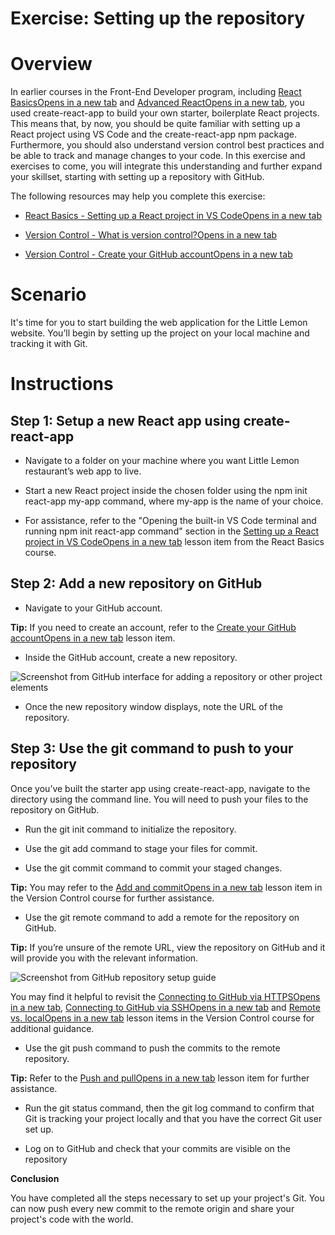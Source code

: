 Exercise: Setting up the repository
===================================

**Overview**
============

In earlier courses in the Front-End Developer program, including [React BasicsOpens in a new tab](https://www.coursera.org/learn/react-basics/home/welcome) and [Advanced ReactOpens in a new tab](https://www.coursera.org/learn/advanced-react/home/week/1), you used create-react-app to build your own starter, boilerplate React projects. This means that, by now, you should be quite familiar with setting up a React project using VS Code and the create-react-app npm package. Furthermore, you should also understand version control best practices and be able to track and manage changes to your code. In this exercise and exercises to come, you will integrate this understanding and further expand your skillset, starting with setting up a repository with GitHub.

The following resources may help you complete this exercise:

*   [React Basics - Setting up a React project in VS CodeOpens in a new tab](https://www.coursera.org/learn/react-basics/supplement/QjCEc/setting-up-a-react-project-in-vs-code-optional)
    
*   [Version Control - What is version control?Opens in a new tab](https://www.coursera.org/learn/introduction-to-version-control/lecture/gz0xo/what-is-version-control)
    
*   [Version Control - Create your GitHub accountOpens in a new tab](https://www.coursera.org/learn/introduction-to-version-control/item/0KErG)
    

**Scenario**
============

It's time for you to start building the web application for the Little Lemon website. You’ll begin by setting up the project on your local machine and tracking it with Git.

**Instructions**
================

Step 1: Setup a new React app using create-react-app
----------------------------------------------------

*   Navigate to a folder on your machine where you want Little Lemon restaurant’s web app to live.
    
*   Start a new React project inside the chosen folder using the npm init react-app my-app command, where my-app is the name of your choice.
    
*   For assistance, refer to the "Opening the built-in VS Code terminal and running npm init react-app command" section in the [Setting up a React project in VS CodeOpens in a new tab](https://www.coursera.org/learn/react-basics/supplement/QjCEc/setting-up-a-react-project-in-vs-code-optional) lesson item from the React Basics course.
    

**Step 2: Add a new repository on GitHub**
------------------------------------------

*   Navigate to your GitHub account.
    

**Tip:** If you need to create an account, refer to the [Create your GitHub accountOpens in a new tab](https://www.coursera.org/learn/introduction-to-version-control/supplement/AJsQp/create-your-github-account) lesson item.

*   Inside the GitHub account, create a new repository.
    

![Screenshot from GitHub interface for adding a repository or other project elements](https://d3c33hcgiwev3.cloudfront.net/imageAssetProxy.v1/Q54ZBdYZRoaaBKFIAzTJqg_67747a122e464198ae7f184329cd38f1_image.png?expiry=1698537600000&hmac=edZfl5HzTqRLm9raKX5r-h6OAWvvUaIopMV--1wc6YQ)

*   Once the new repository window displays, note the URL of the repository.
    

Step 3: Use the git command to push to your repository
------------------------------------------------------

Once you’ve built the starter app using create-react-app, navigate to the directory using the command line. You will need to push your files to the repository on GitHub.

*   Run the git init command to initialize the repository.
    
*   Use the git add command to stage your files for commit.
    
*   Use the git commit command to commit your staged changes.
    

**Tip:** You may refer to the [Add and commitOpens in a new tab](https://www.coursera.org/learn/introduction-to-version-control/lecture/UADXz/add-and-commit) lesson item in the Version Control course for further assistance.

*   Use the git remote command to add a remote for the repository on GitHub.
    

**Tip:** If you’re unsure of the remote URL, view the repository on GitHub and it will provide you with the relevant information.

![Screenshot from GitHub repository setup guide](https://d3c33hcgiwev3.cloudfront.net/imageAssetProxy.v1/OizvEuymQsOl41tX9bN6cg_91a36619543f4fb0a0eac24605ba21f1_image.png?expiry=1698537600000&hmac=MmMUkytfL3zuWPtYCoD2-aaewTzaVKg9bt5AX8-h9BQ)

You may find it helpful to revisit the [Connecting to GitHub via HTTPSOpens in a new tab](https://www.coursera.org/learn/introduction-to-version-control/item/0KErG), [Connecting to GitHub via SSHOpens in a new tab](https://www.coursera.org/learn/introduction-to-version-control/item/qZwXl) and [Remote vs. localOpens in a new tab](https://www.coursera.org/learn/introduction-to-version-control/lecture/JtPEE/remote-vs-local) lesson items in the Version Control course for additional guidance.

*   Use the git push command to push the commits to the remote repository.
    

**Tip:** Refer to the [Push and pullOpens in a new tab](https://www.coursera.org/learn/introduction-to-version-control/lecture/N4dUy/push-and-pull) lesson item for further assistance.

*   Run the git status command, then the git log command to confirm that Git is tracking your project locally and that you have the correct Git user set up.
    
*   Log on to GitHub and check that your commits are visible on the repository
    

**Conclusion**

You have completed all the steps necessary to set up your project's Git. You can now push every new commit to the remote origin and share your project's code with the world.
